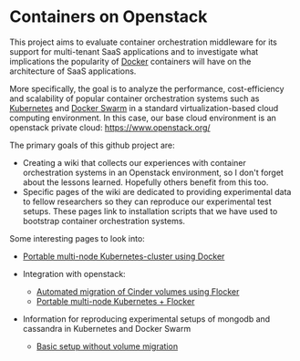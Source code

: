# Containers on Openstack

This project aims to evaluate container orchestration middleware for its support for multi-tenant SaaS applications and to investigate what implications the popularity of [Docker](https://docs.docker.com/) containers will have on the architecture of SaaS applications.

More specifically, the goal is to analyze the performance, cost-efficiency and scalability of  popular container orchestration systems such as [Kubernetes](http://kubernetes.io/) and [Docker Swarm](https://docs.docker.com/swarm/) in a standard virtualization-based cloud computing environment. In this case, our base cloud environment is an openstack private cloud: https://www.openstack.org/

The primary goals of this github project are:
- Creating a wiki that collects our experiences with container orchestration systems in an Openstack environment, so I don't forget about the lessons learned.  Hopefully others benefit from this too.
- Specific pages of the wiki are dedicated to providing experimental data to fellow researchers so they can reproduce our experimental test setups. These pages link to installation scripts that we have used to bootstrap container orchestration systems. 

Some interesting pages to look into:

* [Portable multi-node Kubernetes-cluster using Docker](https://github.com/kubernetes/kube-deploy/tree/master/docker-multinode)

* Integration with openstack:
  * [Automated migration of Cinder volumes using Flocker](../../wiki/Installing-Flocker-for-automated-volume-migration)
  * [Portable multi-node Kubernetes + Flocker](https://github.com/eddytruyen/kube-deploy/tree/master/docker-multinode)

* Information for reproducing experimental setups of mongodb and cassandra in Kubernetes and Docker Swarm  
  * [Basic setup without volume migration](../../wiki/Information-for-reproducing-basic-deployment-of-no-sql-databases-without-volume-migration)
